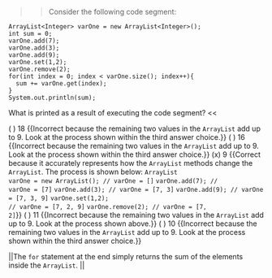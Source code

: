 >>Consider the following code segment:</p>
<pre><code class="java language-java">ArrayList&lt;Integer&gt; varOne = new ArrayList&lt;Integer&gt;();
int sum = 0;
varOne.add(7);
varOne.add(3);
varOne.add(9);
varOne.set(1,2);
varOne.remove(2);
for(int index = 0; index &lt; varOne.size(); index++){
  sum += varOne.get(index);
}
System.out.println(sum);
</code></pre>
<p>What is printed as a result of executing the code segment? <<

( ) 18 {{Incorrect because the remaining two values in the <code>ArrayList</code> add up to 9. Look at the process shown within the third answer choice.}}
( ) 16 {{Incorrect because the remaining two values in the <code>ArrayList</code> add up to 9. Look at the process shown within the third answer choice.}}
(x) 9 {{Correct because it accurately represents how the <code>ArrayList</code> methods change the <code>ArrayList</code>.
The process is shown below:
<code>ArrayList varOne = new ArrayList(); // varOne = []</code>
<code>varOne.add(7); // varOne = [7]</code>
<code>varOne.add(3); // varOne = [7, 3]</code>
<code>varOne.add(9); // varOne = [7, 3, 9]</code>
<code>varOne.set(1,2); // varOne = [7, 2, 9]</code>
<code>varOne.remove(2); // varOne = [7, 2]</code>}}
( ) 11 {{Incorrect because the remaining two values in the <code>ArrayList</code> add up to 9. Look at the process shown above.}}
( ) 10 {{Incorrect because the remaining two values in the <code>ArrayList</code> add up to 9. Look at the process shown within the third answer choice.}}

||The <code>for</code> statement at the end simply returns the sum of the elements inside the <code>ArrayList</code>. ||
